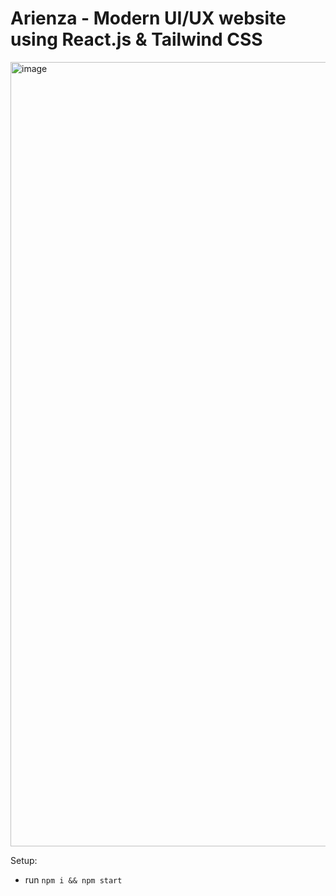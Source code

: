 # Arienza - Modern UI/UX website using React.js & Tailwind CSS

<img width="1255" alt="image" src="https://user-images.githubusercontent.com/93357792/218412498-f844bb0b-4bd1-4ac5-adca-d0b4e1acea3a.png">

Setup:
- run ```npm i && npm start```


